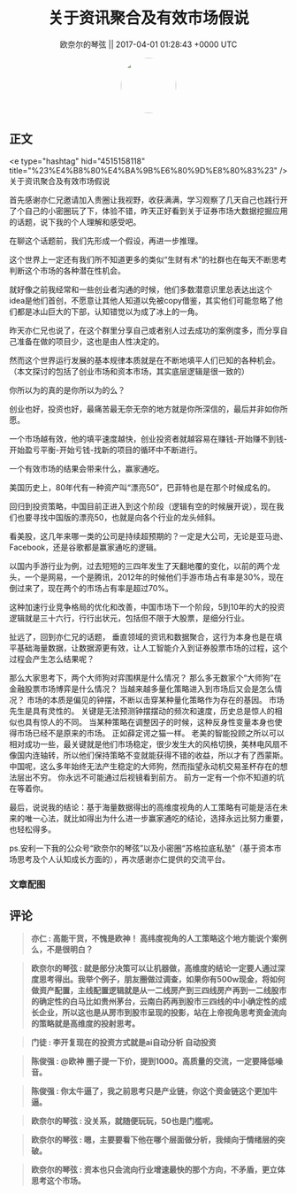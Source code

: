 <h1 align="center">关于资讯聚合及有效市场假说</h1>




<p align="center">
    <a>欧奈尔的琴弦 || 2017-04-01 01:28:43 &#43;0000 UTC</a>
</p>

<div align="center">
    <img src="https://images.zsxq.com/FsGtZpMwzcBFUQA1_13Wu0i8-joF?e=1590940799&amp;token=kIxbL07-8jAj8w1n4s9zv64FuZZNEATmlU_Vm6zD:bWGWg8h6Fe4kOx3WRRsU8G_LrNY=" width="100" height="100" style="border:1px solid;border-radius:50%; color:#ffffff"/>
</div>




## 正文

<div>
&lt;e type=&#34;hashtag&#34; hid=&#34;4515158118&#34; title=&#34;%23%E4%B8%80%E4%BA%9B%E6%80%9D%E8%80%83%23&#34; /&gt;关于资讯聚合及有效市场假说

首先感谢亦仁兄邀请加入贵圈让我视野，收获满满，学习观察了几天自己也践行开了个自己的小密圈玩了下，体验不错，昨天正好看到关于证券市场大数据挖掘应用的话题，说下我的个人理解和感受吧。

在聊这个话题前，我们先形成一个假设，再进一步推理。

这个世界上一定还有我们所不知道更多的类似“生财有术”的社群也在每天不断思考判断这个市场的各种潜在性机会。

就好像之前我经常和一些创业者沟通的时候，他们多数潜意识里总表达出这个idea是他们首创，不愿意让其他人知道以免被copy借鉴，其实他们可能忽略了他们都是冰山巨大的下部，认知错觉以为成了冰上的一角。

昨天亦仁兄也说了，在这个群里分享自己或者别人过去成功的案例度多，而分享自己准备在做的项目少，这也是由人性决定的。

然而这个世界运行发展的基本规律本质就是在不断地填平人们已知的各种机会。（本文探讨的包括了创业市场和资本市场，其实底层逻辑是很一致的）

你所以为的真的是你所以为的么？

创业也好，投资也好，最痛苦最无奈无奈的地方就是你所深信的，最后并非如你所愿。

一个市场越有效，他的填平速度越快，创业投资者就越容易在赚钱-开始赚不到钱-开始盈亏平衡-开始亏钱-找新的项目的循环中不断进行。

一个有效市场的结果会带来什么，赢家通吃。

美国历史上，80年代有一种资产叫“漂亮50”，巴菲特也是在那个时候成名的。

回归到投资策略，中国目前正进入到这个阶段（逻辑有空的时候展开说），现在我们也要寻找中国版的漂亮50，也就是向各个行业的龙头倾斜。

看美股，这几年来哪一类的公司是持续超预期的？一定是大公司，无论是亚马逊、Facebook，还是谷歌都是赢家通吃的逻辑。

以国内手游行业为例，过去短短的三四年发生了天翻地覆的变化，以前的两个龙头，一个是网易，一个是腾讯，2012年的时候他们手游市场占有率是30%，现在倒过来了，现在两个的市场占有率是超过70%。

这种加速行业竞争格局的优化和改善，中国市场下一个阶段，5到10年的大的投资逻辑就是三十六行，行行出状元，包括但不限于大股票，是细分行业。

扯远了，回到亦仁兄的话题， 垂直领域的资讯和数据聚合，这行为本身也是在填平基础海量数据，让数据源更有效，让人工智能介入到证券股票市场的过程，这个过程会产生怎么结果呢？

那么大家思考下，两个大师狗对弈围棋是什么情况？
那么多无数家个“大师狗”在金融股票市场博弈是什么情况？
当越来越多量化策略进入到市场后又会是怎么情况？
市场的本质是偏见的钟摆，不断以击穿某种量化策略作为存在的基因。
市场先生是具有灵性的。
关键是无法预测钟摆摆动的频次和速度，历史总是惊人的相似也具有惊人的不同。
当某种策略在调整因子的时候，这种反身性变量本身也使得市场已经不是原来的市场。
正如薛定谔之猫一样。
老美的智能投顾之所以可以相对成功一些，最关键就是他们市场稳定，很少发生大的风格切换，美林电风扇不像国内连轴转，所以他们保持策略不变就能获得不错的收益，所以才有了西蒙斯。
中国呢，这么多年始终无法产生稳定的大师狗，然而指望永动机交易圣杯存在的想法层出不穷。
你永远不可能通过后视镜看到前方。
前方一定有一个你不知道的坑在等着你。

最后，说说我的结论：基于海量数据得出的高维度视角的人工策略有可能是活在未来的唯一心法，就比如得出为什么进一步赢家通吃的结论，选择永远比努力重要，也轻松得多。

ps.安利一下我的公众号“欧奈尔的琴弦”以及小密圈“苏格拉底私塾”（基于资本市场思考及个人认知成长方面的），再次感谢亦仁提供的交流平台。
</div>

### 文章配图

<div class="image" align="center">

</div>


## 评论

<div align="left">
<div>

<blockquote >
<span> <strong>亦仁 : 高能干货，不愧是欧神！ 
高纬度视角的人工策略这个地方能说个案例么，不是很明白？ </strong></span>
</blockquote>

<blockquote >
<span> <strong>欧奈尔的琴弦 : 就是部分决策可以让机器做，高维度的结论一定要人通过深度思考得出。我举个例子，朋友圈做过调查，如果你有500w现金，将如何做资产配置，主线配置逻辑就是从一二线房产到三四线房产再到一二线股市的确定性的白马比如贵州茅台，云南白药再到股市三四线的中小确定性的成长企业，所以这也是从房市到股市呈现的投影，站在上帝视角思考资金流向的策略就是高维度的投射思考。 </strong></span>
</blockquote>

<blockquote >
<span> <strong>门徒 : 李开复现在的投资方式就是ai自动分析 自动投资 </strong></span>
</blockquote>

<blockquote >
<span> <strong>陈俊强 : @欧神  圈子提一下价，提到1000。高质量的交流，一定要降低噪音。 </strong></span>
</blockquote>

<blockquote >
<span> <strong>陈俊强 : 你太牛逼了，我之前思考只是产业链，你这个资金链这个更加牛逼。 </strong></span>
</blockquote>

<blockquote >
<span> <strong>欧奈尔的琴弦 : 没关系，就随便玩玩，50也是门槛呢。 </strong></span>
</blockquote>

<blockquote >
<span> <strong>欧奈尔的琴弦 : 嗯，主要要看下他在哪个层面做分析，我倾向于情绪层的突破。 </strong></span>
</blockquote>

<blockquote >
<span> <strong>欧奈尔的琴弦 : 资本也只会流向行业增速最快的那个方向，不矛盾，更立体思考这个市场。 </strong></span>
</blockquote>

</div>
</div>